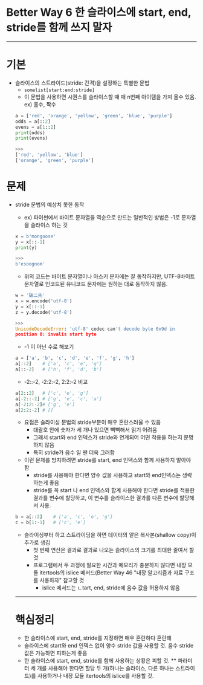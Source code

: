 Better Way 6 한 슬라이스에 start, end, stride를 함께 쓰지 말자
=======================================================

***
# 기본
* 슬라이스의 스트라이드(stride: 간격)을 설정하는 특별한 문법
  * ```somelist[start:end:stride]```
  * 이 문법을 사용하면 시퀀스를 슬라이스할 때 매 n번째 아이템을 가져 올수 있음. ex) 홀수, 짝수
  ```python
  a = ['red', 'orange', 'yellow', 'green', 'blue', 'purple']
  odds = a[::2]
  evens = a[1::2]
  print(odds)
  print(evens)
  
  >>>
  ['red', 'yellow', 'blue']
  ['orange', 'green', 'purple']
  ```
  
# 문제
* stride 문법의 예상치 못한 동작
  * ex) 파이썬에서 바이트 문자열을 역순으로 만드는 일반적인 방법은 -1로 문자열을 슬라이스 하는 것
  ```python
  x = b'mongoose'
  y = x[::-1]
  print(y)
  
  >>>
  b'esoognom'
  ```
  * 위의 코드는 바이트 문자열이나 아스키 문자에는 잘 동작하지만, UTF-8바이트 문자열로 인코드된 유니코드 문자에는 원하는 대로 동작하지 않음.
  ```python
  w = '破二先'
  x = w.encode('utf-8')
  y = x[::-1]
  z = y.decode('utf-8')
  
  >>>
  UnicodeDecodeError: 'utf-8' codec can't decode byte 0x9d in
  position 0: invalis start byte
  ```
  
  * -1 이 아닌 수로 해보기
  ```python
  a = ['a', 'b', 'c', 'd', 'e', 'f', 'g', 'h']
  a[::2]    # ['a', 'c', 'e', 'g']
  a[::-2]   # ['h', 'f', 'd', 'b']
  ```
  * -2::-2, -2:2:-2, 2:2:-2 비교
  ```python
  a[2::2]   # ['c', 'e', 'g']
  a[-2::-2] # ['g', 'e', 'c', 'a']
  a[-2:2:-2]# ['g', 'e']
  a[2:2:-2] # []
  ```
  
  * 요점은 슬라이싱 문법의 stride부분이 매우 혼란스러울 수 있음
    * 대괄호 안에 숫자가 세 개나 있으면 빽빽해서 읽기 어려움
    * 그래서 start와 end 인덱스가 stride와 연계되어 어떤 작용을 하는지 분명하지 않음
    * 특히 stride가 음수 일 땐 더욱 그러함
  * 이런 문제를 방지하려면 stride를 start, end 인덱스와 함께 사용하지 말아야 함
    * stride를 사용해야 한다면 양수 값을 사용하고 start와 end인덱스는 생략하는게 좋음
    * stride를 꼭 start 나 end 인덱스와 함계 사용해야 한다면 stride를 적용한 결과를 변수에 할당하고, 이 변수를 슬라이스한 결과를 다른 변수에 할당해서 사용.
    
  ```python
  b = a[::2]    # ['a', 'c', 'e', 'g']
  c = b[1:-1]   # ['c', 'e']
  ```
  * 슬라이싱부터 하고 스트라이딩을 하면 데이터의 얕은 복사본(shallow copy)이 추가로 생김
    * 첫 번째 연산은 결과로 결과로 나오는 슬라이스의 크기를 최대한 줄여서 할 것
    * 프로그램에서 두 과정에 필요한 시간과 메모리가 충분하지 않다면 내장 모듈 itertools의 islice 메서드(Better Way 46 "내장 알고리즘과 자료 구조를 사용하자" 참고할 것
      * islice 메서드는 ㄴtart, end, stride에 음수 값을 허용하지 않음
      
  ***
  # 핵심정리
  * 한 슬라이스에 start, end, stride를 지정하면 매우 혼란하다 혼란해
  * 슬라이스에 start와 end 인덱스 없이 양수 stride 값을 사용할 것. 음수 stride 값은 가능하면 피하는게 좋음
  * 한 슬라이스에 start, end, stride를 함께 사용하는 상황은 피할 것.
  ** 파라미터 세 개를 사용해야 한다면 할당 두 개(하나는 슬라이스, 다른 하나는 스트라이드)를 사용하거나 내장 모듈 itertools의 islice를 사용할 것.
  
  
